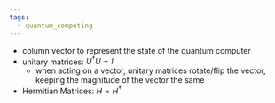 ```yaml
---
tags:
  - quantum_computing
---
```


- column vector to represent the state of the quantum computer
- unitary matrices: $U^\dagger U = I$ 
	- when acting on a vector, unitary matrices rotate/flip the vector, keeping the magnitude of the vector the same
- Hermitian Matrices: $H = H^\dagger$ 